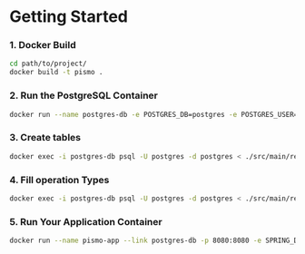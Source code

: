 # Getting Started

### 1. Docker Build

```bash
cd path/to/project/
docker build -t pismo .
```


### 2. Run the PostgreSQL Container

```bash
docker run --name postgres-db -e POSTGRES_DB=postgres -e POSTGRES_USER=postgres -e POSTGRES_PASSWORD=postgres -p 5432:5432 -d postgres:latest
```

### 3. Create tables

```bash 
docker exec -i postgres-db psql -U postgres -d postgres < ./src/main/resources/create_tables.sql
```

### 4. Fill operation Types

```bash 
docker exec -i postgres-db psql -U postgres -d postgres < ./src/main/resources/create_operation_types.sql
```

### 5. Run Your Application Container
```bash
docker run --name pismo-app --link postgres-db -p 8080:8080 -e SPRING_DATASOURCE_URL=jdbc:postgresql://postgres-db:5432/postgres -e SPRING_DATASOURCE_USERNAME=postgres -e SPRING_DATASOURCE_PASSWORD=postgres pismo
```